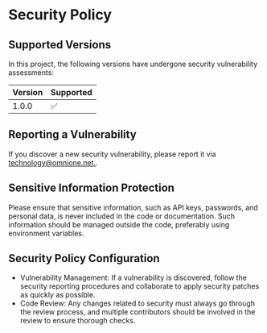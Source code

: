 # Security Policy

## Supported Versions
In this project, the following versions have undergone security vulnerability assessments:

| Version | Supported          |
| ------- | ------------------ |
| 1.0.0   | ✅                 |

## Reporting a Vulnerability
If you discover a new security vulnerability, please report it via [technology@omnione.net.](mailto:technology@omnione.net.).

## Sensitive Information Protection
Please ensure that sensitive information, such as API keys, passwords, and personal data, is never included in the code or documentation. Such information should be managed outside the code, preferably using environment variables.

## Security Policy Configuration
- Vulnerability Management: If a vulnerability is discovered, follow the security reporting procedures and collaborate to apply security patches as quickly as possible.
- Code Review: Any changes related to security must always go through the review process, and multiple contributors should be involved in the review to ensure thorough checks.